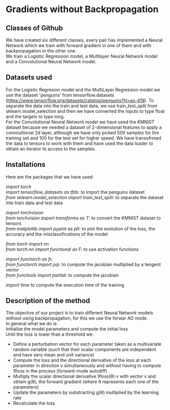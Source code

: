 # Gradients without Backpropagation
## Classes of Github
We have created six different classes, every pair has implemented a Neural Network which we train with forward gradient in one of them and with backpropagation in the other one.     
We train a Logistic Regression model, a Multilayer Neural Network model and a Convolutional Neural Network model.
## Datasets used
For the Logistic Regresion model and the MultiLayer Regression model we use the dataset 'penguins' from tensorflow.datasets (https://www.tensorflow.org/datasets/catalog/penguins?hl=es-419). To separate the data into the train and test data, we use train_test_split from sklearn.model_selection and then we have converted the inputs to type float and the targets to type long.      
For the Convolutional Neural Network model we have used the KMNIST dataset because we needed a dataset of 2-dimensional features to apply a convoultional 2d layer, although we have only picked 500 samples for the training set and 100 for the test set for higher speed. We have transofrmed the data to tensors to work with them and have used the data loader to obtain an iterator to access to the samples.
## Installations
Here are the packages that we have used:    

*import torch*       
*import tensorflow_datasets as tfds*: to import the penguins dataset      
*from sklearn.model_selection import train_test_split*: to separate the dataset into train data and test data      

*import torchvision*        
*from torchvision import transforms as T*: to convert the KMNIST dataset to tensors       
*from matplotlib import pyplot as plt*: to plot the evolution of the loss, the accuracy and the misclassifications of the model      

*from torch import nn*       
*from torch.nn import functional as F*: to use activation functions      

*import functorch as fc*         
*from functorch import jvp*: to compute the jacobian multiplied by a tengent vector         
*from functools import partial*: to compute the jacobian       

*import time*      to compute the execution time of the training
## Description of the method
The objective of our project is to train different Neural Network models without using backpropagation, for this we use the forwar AD mode.         
In general what we do is:         
Initialize the model parameters and compute the initial loss         
Until the loss is lower than a threshold we:
<ul>
<li>Define a perturbation vector for each parameter taken as a multivariate random variable (such that their scalar components are independent and have zero mean and unit variance)</li>
<li>Compute the loss and the directional derivative of the loss at each parameter in direction v simultaneously and without having to compute ∇loss in the process (forward-mode autodiff)</li>
<li>Multiply the scalar directional derivative ∇loss(θ)·v with vector v and obtain g(θ), the forward gradient (where θ represents each one of the parameters)</li>
<li>Update the parameters by substracting g(θ) multiplied by the learning rate</li>
<li>Recalculate the loss</li>
</ul>  
